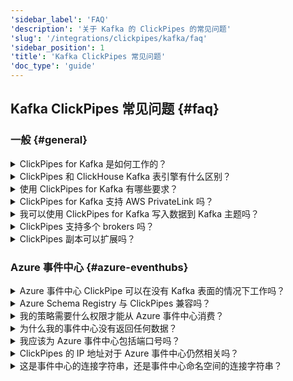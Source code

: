 ```yaml
---
'sidebar_label': 'FAQ'
'description': '关于 Kafka 的 ClickPipes 的常见问题'
'slug': '/integrations/clickpipes/kafka/faq'
'sidebar_position': 1
'title': 'Kafka ClickPipes 常见问题'
'doc_type': 'guide'
---
```


## Kafka ClickPipes 常见问题 {#faq}

### 一般 {#general}

<details>

<summary>ClickPipes for Kafka 是如何工作的？</summary>

ClickPipes 使用专门的架构，通过 Kafka Consumer API 从指定主题读取数据，然后将数据插入到特定的 ClickHouse Cloud 服务中的 ClickHouse 表中。
</details>

<details>

<summary>ClickPipes 和 ClickHouse Kafka 表引擎有什么区别？</summary>

Kafka 表引擎是 ClickHouse 的核心功能，采用“拉取模型”，由 ClickHouse 服务器自身连接到 Kafka，拉取事件并将其本地写入。

ClickPipes 是一个独立的云服务，与 ClickHouse 服务独立运行。它连接到 Kafka（或其他数据源）并将事件推送到关联的 ClickHouse Cloud 服务。这种解耦架构提供了卓越的操作灵活性、明确的关注点分离、可扩展的数据摄取、优雅的故障管理、可扩展性等。
</details>

<details>

<summary>使用 ClickPipes for Kafka 有哪些要求？</summary>

要使用 ClickPipes for Kafka，您需要一个正在运行的 Kafka broker 和一个启用了 ClickPipes 的 ClickHouse Cloud 服务。您还需要确保 ClickHouse Cloud 可以访问您的 Kafka broker。这可以通过允许 Kafka 端的远程连接来实现，并在 Kafka 设置中将 [ClickHouse Cloud 出口 IP 地址](/manage/security/cloud-endpoints-api) 列入白名单。或者，您可以使用 [AWS PrivateLink](/integrations/clickpipes/aws-privatelink) 将 ClickPipes for Kafka 连接到您的 Kafka brokers。
</details>

<details>

<summary>ClickPipes for Kafka 支持 AWS PrivateLink 吗？</summary>

支持 AWS PrivateLink。有关设置的更多信息，请参阅 [文档](/integrations/clickpipes/aws-privatelink)。
</details>

<details>

<summary>我可以使用 ClickPipes for Kafka 写入数据到 Kafka 主题吗？</summary>

不可以，ClickPipes for Kafka 旨在从 Kafka 主题读取数据，而不是将数据写入它们。要向 Kafka 主题写入数据，您需要使用专门的 Kafka producer。
</details>

<details>

<summary>ClickPipes 支持多个 brokers 吗？</summary>

是的，如果 brokers 是同一法定人数的一部分，您可以将它们一起配置，用 `,` 分隔。
</details>

<details>

<summary>ClickPipes 副本可以扩展吗？</summary>

是的，ClickPipes for streaming 可以进行横向和纵向扩展。
横向扩展通过添加更多副本来增加吞吐量，而纵向扩展则增加分配给每个副本的资源（CPU 和 RAM），以处理更高负载的工作负载。
这可以在创建 ClickPipe 时或在 **设置** -> **高级设置** -> **扩展** 中的任何其他时刻配置。
</details>

### Azure 事件中心 {#azure-eventhubs}

<details>

<summary>Azure 事件中心 ClickPipe 可以在没有 Kafka 表面的情况下工作吗？</summary>

不可以。ClickPipes 需要事件中心命名空间启用 Kafka 表面。此功能仅在 **基础** 以上的服务层级中可用。有关更多信息，请参阅 [Azure 事件中心文档](https://learn.microsoft.com/en-us/azure/event-hubs/event-hubs-quickstart-kafka-enabled-event-hubs?tabs=passwordless#create-an-azure-event-hubs-namespace)。
</details>

<details>

<summary>Azure Schema Registry 与 ClickPipes 兼容吗？</summary>

不兼容。ClickPipes 仅支持与 Confluent Schema Registry API 兼容的模式注册，而 Azure Schema Registry 并不符合此要求。如果您需要支持此模式注册，请 [联系我们的团队](https://clickhouse.com/company/contact?loc=clickpipes)。
</details>

<details>

<summary>我的策略需要什么权限才能从 Azure 事件中心消费？</summary>

要列出主题和消费事件，赋予 ClickPipes 的共享访问策略至少需要一个“监听”声明。
</details>

<details>

<summary>为什么我的事件中心没有返回任何数据？</summary>

如果您的 ClickHouse 实例与您的事件中心部署位于不同的区域或大陆，您在启动 ClickPipes 时可能会遇到超时，并在从事件中心消费数据时遇到更高的延迟。我们建议将 ClickHouse Cloud 和 Azure 事件中心部署在同一云区域，或彼此靠近的区域，以避免性能开销。
</details>

<details>

<summary>我应该为 Azure 事件中心包括端口号吗？</summary>

是的。ClickPipes 希望您为 Kafka 表面包含端口号，应该是 `:9093`。
</details>

<details>

<summary>ClickPipes 的 IP 地址对于 Azure 事件中心仍然相关吗？</summary>

是的。要限制流量到您的事件中心实例，请添加 [文档中的静态 NAT IP 地址](../index.md#list-of-static-ips)。
</details>

<details>
<summary>这是事件中心的连接字符串，还是事件中心命名空间的连接字符串？</summary>

两者都可以工作。我们强烈建议在 **命名空间级别** 使用共享访问策略，从多个事件中心获取样本。
</details>
